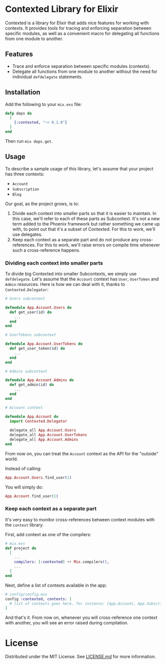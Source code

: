 # Contexted Library for Elixir

Contexted is a library for Elixir that adds nice features for working with contexts. It provides tools for tracing and enforcing separation between specific modules, as well as a convenient macro for delegating all functions from one module to another.

## Features

- Trace and enforce separation between specific modules (contexts).
- Delegate all functions from one module to another without the need for individual `defdelegate` statements.

## Installation

Add the following to your `mix.exs` file:

```elixir
defp deps do
  [
    {:contexted, "~> 0.1.0"}
  ]
end
```

Then run `mix deps.get`.

## Usage

To describe a sample usage of this library, let's assume that your project has three contexts:
- `Account`
- `Subscription`
- `Blog`

Our goal, as the project grows, is to:
1. Divide each context into smaller parts so that it is easier to maintain. In this case, we'll refer to each of these parts as Subcontext. It's not a new term added to the Phoenix framework but rather something we came up with, to point out that it's a subset of Contexted. For this to work, we'll use delegates.
2. Keep each context as a separate part and do not produce any cross-references. For this to work, we'll raise errors on compile time whenever such a cross-reference happens.

### Dividing each context into smaller parts

To divide big Contexted into smaller Subcontexts, we simply use `defdelegate`. Let's assume that the `Account` context has `User`, `UserToken` and `Admin` resources. Here is how we can deal with it, thanks to `Contexted.Delegator`:
```elixir
# Users subcontext

defmodule App.Account.Users do
  def get_user(id) do
    ...
  end
end

# UserTokens subcontext

defmodule App.Account.UserTokens do
  def get_user_token(id) do
    ...
  end
end

# Admins subcontext

defmodule App.Account.Admins do
  def get_admin(id) do
    ...
  end
end

# Account context

defmodule App.Account do
  import Contexted.Delegator
  
  delegate_all App.Account.Users
  delegate_all App.Account.UserTokens
  delegate_all App.Account.Admins
end
```

From now on, you can treat the `Account` context as the API for the "outside" world.

Instead of calling:
```elixir
App.Account.Users.find_user(1)
```

You will simply do:
```elixir
App.Account.find_user(1)
```

### Keep each context as a separate part

It's very easy to monitor cross-references between context modules with the `context` library.

First, add context as one of the compilers:
```elixir
# mix.exs
def project do
  [
    ...
    compilers: [:contexted] ++ Mix.compilers(),
    ...
  ]
end
```

Next, define a list of contexts available in the app:
```elixir
# config/config.exs
config :contexted, contexts: [
  # list of contexts goes here, for instance: [App.Account, App.Subscription, App.Blog]
]
```

And that's it. From now on, whenever you will cross-reference one context with another, you will see an error raised during compilation.

# License

Distributed under the MIT License. See [LICENSE.md](LICENSE.md) for more information.
